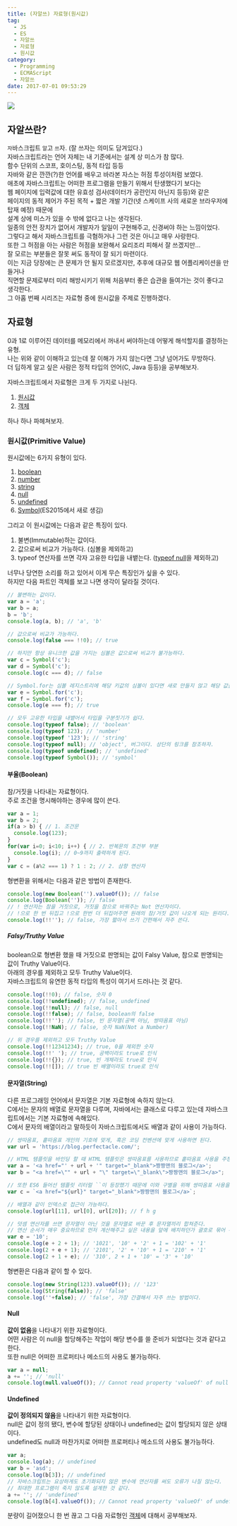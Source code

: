 ```yaml
---
title: (자알쓰) 자료형(원시값)
tag:
  - JS
  - ES
  - 자알쓰
  - 자료형
  - 원시값
category:
  - Programming
  - ECMAScript
  - 자알쓰
date: 2017-07-01 09:53:29
---
```


![](thumb.png)  

## 자알쓰란?
`자`바스크립트 `알`고 `쓰`자. (잘 쓰자는 의미도 담겨있다.)  
자바스크립트라는 언어 자체는 내 기준에서는 설계 상 미스가 참 많다.  
함수 단위의 스코프, 호이스팅, 동적 타입 등등  
자바와 같은 깐깐(?)한 언어를 배우고 바라본 자스는 허점 투성이처럼 보였다.  
애초에 자바스크립트는 어떠한 프로그램을 만들기 위해서 탄생했다기 보다는  
웹 페이지에 입력값에 대한 유효성 검사(데이터가 공란인지 아닌지 등등)와 같은  
페이지의 동적 제어가 주된 목적 + 짧은 개발 기간(넷 스케이프 사의 새로운 브라우저에 탑재 예정) 때문에  
설계 상에 미스가 있을 수 밖에 없다고 나는 생각된다.  
일종의 안전 장치가 없어서 개발자가 일일이 구현해주고, 신경써야 하는 느낌이었다.  
그렇다고 해서 자바스크립트를 극혐하거나 그런 것은 아니고 매우 사랑한다.  
또한 그 허점을 아는 사람은 허점을 보완해서 요리조리 피해서 잘 쓰겠지만...  
잘 모르는 부분들은 잘못 써도 동작이 잘 되기 마련이다.  
이는 지금 당장에는 큰 문제가 안 될지 모르겠지만, 추후에 대규모 웹 어플리케이션을 만들거나  
직면할 문제로부터 미리 해방시키기 위해 처음부터 좋은 습관을 들여가는 것이 좋다고 생각한다.  
그 아홉 번째 시리즈는 자료형 중에 원시값을 주제로 진행하겠다.  

## 자료형
0과 1로 이루어진 데이터를 메모리에서 꺼내서 써야하는데 어떻게 해석할지를 결정하는 유형.  
나는 위와 같이 이해하고 있는데 잘 이해가 가지 않는다면 그냥 넘어가도 무방하다.  
더 딥하게 알고 싶은 사람은 정적 타입의 언어(C, Java 등등)을 공부해보자.

자바스크립트에서 자료형은 크게 두 가지로 나뉜다.  
1. [원시값](#원시값-Primitive-Value)  
2. [객체](/2017/07/01/js-010-data-type-object/)  

하나 하나 파헤쳐보자.  

### 원시값(Primitive Value)
원시값에는 6가지 유형이 있다.  
1. [boolean](#부울-Boolean)  
2. [number](/2016/12/23/ES6-Number-type/)  
3. [string](#문자열-String)  
4. [null](#Null)  
5. [undefined](#Undefined)  
6. [Symbol](/2017/04/16/ES6-Symbol/)(ES2015에서 새로 생김)  

그리고 이 원시값에는 다음과 같은 특징이 있다.  
1. 불변(Immutable)하는 값이다.  
2. 값으로써 비교가 가능하다. (심볼을 제외하고)  
3. typeof 연산자를 쓰면 각자 고유한 타입을 내뱉는다. ([typeof null](https://github.com/FEDevelopers/tech.description/wiki/%E2%80%9Ctypeof-null%E2%80%9D%EC%9D%98-%EC%97%AD%EC%82%AC)을 제외하고)

너무나 당연한 소리를 하고 있어서 이게 무슨 특징인가 싶을 수 있다.  
하지만 다음 파트인 객체를 보고 나면 생각이 달라질 것이다.  
```javascript
// 불변하는 값이다.
var a = 'a';
var b = a;
b = 'b';
console.log(a, b); // 'a', 'b'

// 값으로써 비교가 가능하다.
console.log(false === !!0); // true

// 하지만 항상 유니크한 값을 가지는 심볼은 값으로써 비교가 불가능하다.
var c = Symbol('c');
var d = Symbol('c');
console.log(c === d); // false

// Symbol.for는 심볼 레지스트리에 해당 키값의 심볼이 있다면 새로 만들지 않고 해당 값을 반환한다.
var e = Symbol.for('c');
var f = Symbol.for('c');
console.log(e === f); // true

// 모두 고유한 타입을 내뱉어서 타입을 구분짓기가 쉽다.  
console.log(typeof false); // 'boolean'
console.log(typeof 123); // 'number'
console.log(typeof '123'); // 'string'
console.log(typeof null); // 'object', 버그이다. 상단의 링크를 참조하자.
console.log(typeof undefined); // 'undefined'
console.log(typeof Symbol()); // 'symbol'
```

#### 부울(Boolean)  
참/거짓을 나타내는 자료형이다.  
주로 조건을 명시해야하는 경우에 많이 쓴다.  
```javascript
var a = 1;
var b = 2;
if(a > b) { // 1. 조건문
  console.log(123);
}
for(var i=0; i<10; i++) { // 2. 반복문의 조건부 부분
  console.log(i); // 0~9까지 출력하게 된다.
}
var c = (a%2 === 1) ? 1 : 2; // 2. 삼항 연산자
```

형변환을 위해서는 다음과 같은 방법이 존재한다.  
```javascript
console.log(new Boolean('').valueOf()); // false
console.log(Boolean('')); // false
// ! 연산자는 참을 거짓으로, 거짓을 참으로 바꿔주는 Not 연산자이다.  
// !으로 한 번 뒤집고 !으로 한번 더 뒤집어주면 원래의 참/거짓 값이 나오게 되는 원리다.
console.log(!!''); // false, 가장 짧아서 쓰기 간편해서 자주 쓴다.
```

##### Falsy/Truthy Value
boolean으로 형변환 했을 때 거짓으로 판명되는 값이 Falsy Value, 참으로 판명되는 값이 Truthy Value이다.  
아래의 경우를 제외하고 모두 Truthy Value이다.  
자바스크립트의 유연한 동적 타입의 특성이 여기서 드러나는 것 같다.  
```javascript
console.log(!!0); // false, 숫자 0
console.log(!!undefined); // false, undefined
console.log(!!null); // false, null
console.log(!!false); // false, boolean의 false
console.log(!!''); // false, 빈 문자열(공백 아님, 쌍따옴표 아님)
console.log(!!NaN); // false, 숫자 NaN(Not a Number)

// 위 경우를 제외하고 모두 Truthy Value
console.log(!!12341234); // true, 0을 제외한 숫자
console.log(!!' '); // true, 공백이라도 true로 인식
console.log(!!{}); // true, 빈 개체라도 true로 인식
console.log(!![]); // true 빈 배열이라도 true로 인식
```

#### 문자열(String)
다른 프로그래밍 언어에서 문자열은 기본 자료형에 속하지 않는다.  
C에서는 문자의 배열로 문자열을 다루며, 자바에서는 클래스로 다루고 있는데 자바스크립트에서는 기본 자료형에 속해있다.  
C에서 문자의 배열이라고 말하듯이 자바스크립트에서도 배열과 같이 사용이 가능하다.  
```javascript
// 쌍따옴표, 홑따옴표 개인의 기호에 맞게, 혹은 코딩 컨벤션에 맞게 사용하면 된다.
var url = 'https://blog.perfectacle.com/';

// HTML 템플릿을 바인딩 할 때 HTML 템플릿은 쌍따옴표를 사용하므로 홑따옴표 사용을 주장하는 입장도 있다.
var a = '<a href="' + url + '" target="_blank">짱짱맨의 블로그</a>';
var b = "<a href=\"" + url + "\" target=\"_blank\">짱짱맨의 블로그</a>";

// 또한 ES6 들어선 템플릿 리터럴 ``이 등장했기 때문에 이와 구별을 위해 쌍따옴표 사용을 주장하는 입장도 있다.
var c = `<a href="${url}" target="_blank">짱짱맨의 블로그</a>`;

// 배열과 같이 인덱스로 접근이 가능하다.
console.log(url[11], url[0], url[20]); // f h g

// 덧셈 연산자를 쓰면 문자열이 아닌 것을 문자열로 바꾼 후 문자열끼리 합쳐준다.  
// 연산 순서가 매우 중요하므로 먼저 계산해주고 싶은 내용을 앞에 배치하던가 괄호로 묶어 우선순위를 높여줘야한다.
var e = '10';
console.log(e + 2 + 1); // '1021', '10' + '2' + 1 = '102' + '1'
console.log(2 + e + 1); // '2101', '2' + '10' + 1 = '210' + '1'
console.log(2 + 1 + e); // '310', 2 + 1 + '10' = '3' + '10'
```

형변환은 다음과 같이 할 수 있다.  
```javascript
console.log(new String(123).valueOf()); // '123'
console.log(String(false)); // 'false'
console.log(''+false); // 'false', 가장 간결해서 자주 쓰는 방법이다.
```

#### Null
**값이 없음**을 나타내기 위한 자료형이다.  
어떤 사람은 이 null을 할당해주는 작업이 해당 변수를 쓸 준비가 되었다는 것과 같다고 한다.  
또한 null은 어떠한 프로퍼티나 메소드의 사용도 불가능하다.  
```javascript
var a = null;
a += ''; // 'null'
console.log(null.valueOf()); // Cannot read property 'valueOf' of null
```

#### Undefined
**값이 정의되지 않음**을 나타내기 위한 자료형이다.  
null은 값이 정의 됐다, 변수에 할당된 상태이나 undefined는 값이 할당되지 않은 상태이다.  
undefined도 null과 마찬가지로 어떠한 프로퍼티나 메소드의 사용도 불가능하다.
```javascript
var a;
console.log(a); // undefined
var b = 'asd';
console.log(b[3]); // undefined
// 자바스크립트는 요상하게도 초기화되지 않은 변수에 연산자를 써도 오류가 나질 않는다.
// 최대한 프로그램이 죽지 않도록 설계한 것 같다.
a += ''; // 'undefined'
console.log(b[4].valueOf()); // Cannot read property 'valueOf' of undefined
```

분량이 길어졌으니 한 번 끊고 그 다음 자료형인 [객체](/2017/07/01/js-010-data-type-object/)에 대해서 공부해보자.  